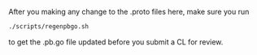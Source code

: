 After you making any change to the .proto files here, make sure you run

```bash
./scripts/regenpbgo.sh
```

to get the .pb.go file updated before you submit a CL for review.